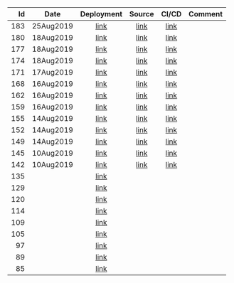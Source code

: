 | Id | Date | Deployment | Source | CI/CD | Comment |
| -: | ---- | :--------: | :----: | :---: | ------- |
| 183 | 25Aug2019 | [link](https://the-lost-souls.github.io/tls-home/versions/183/) | [link](https://github.com/the-lost-souls/tls-home/commit/a110afee07e5ef5b72ad53025e7147b9b0ff4726) | [link](https://circleci.com/workflow-run/51c09b20-3b55-4a5f-bc5e-fe0bd7f1f9b0) | |
| 180 | 18Aug2019 | [link](https://the-lost-souls.github.io/tls-home/versions/180/) | [link](https://github.com/the-lost-souls/tls-home/commit/0deb5281efef849bee42f45432ea8caa2411255f) | [link](https://circleci.com/workflow-run/dfd3f5cc-e1fc-4a43-8b53-2ac1d9807389) | |
| 177 | 18Aug2019 | [link](https://the-lost-souls.github.io/tls-home/versions/177/) | [link](https://github.com/the-lost-souls/tls-home/commit/039abd89b9f55b62f7de6082038cf665097358ae) | [link](https://circleci.com/workflow-run/6ebfeb2d-467b-466d-8aa8-067d23e7dd1e) | |
| 174 | 18Aug2019 | [link](https://the-lost-souls.github.io/tls-home/versions/174/) | [link](https://github.com/the-lost-souls/tls-home/commit/e2e2a31814689a55fb2770b19bc6e4b99d4c435e) | [link](https://circleci.com/workflow-run/f1148051-0533-44b5-bc40-27f817033438) | |
| 171 | 17Aug2019 | [link](https://the-lost-souls.github.io/tls-home/versions/171/) | [link](https://github.com/the-lost-souls/tls-home/commit/f1f9e5e18a99a3d24adc2e059c0f08946e75ff72) | [link](https://circleci.com/workflow-run/691737da-4ff0-4c1f-b0d7-0ce750023db7) | |
| 168 | 16Aug2019 | [link](https://the-lost-souls.github.io/tls-home/versions/168/) | [link](https://github.com/the-lost-souls/tls-home/commit/4ebfdbc283f467abdbbb5639ca762df345ba7668) | [link](https://circleci.com/workflow-run/fa19cb08-3b60-4270-9684-145782bbc000) | |
| 162 | 16Aug2019 | [link](https://the-lost-souls.github.io/tls-home/versions/162/) | [link](https://github.com/the-lost-souls/tls-home/commit/978a543ca830562421e972ddb0554f66f616974c) | [link](https://circleci.com/workflow-run/7e880244-41d0-4e1b-8cdb-e73f4eb4a240) | |
| 159 | 16Aug2019 | [link](https://the-lost-souls.github.io/tls-home/versions/159/) | [link](https://github.com/the-lost-souls/tls-home/commit/7943ad199ee51da79e9db801e187ef53d76886e9) | [link](https://circleci.com/workflow-run/46558d2a-c9f2-470a-9eb5-7e6eb11ae2fc) | |
| 155 | 14Aug2019 | [link](https://the-lost-souls.github.io/tls-home/versions/155/) | [link](https://github.com/the-lost-souls/tls-home/commit/7b000384fda785ae3ff06d55321e5a4815a788a7) | [link](https://circleci.com/workflow-run/78b320ef-516e-4320-8a26-561da22826a6) | |
| 152 | 14Aug2019 | [link](https://the-lost-souls.github.io/tls-home/versions/152/) | [link](https://github.com/the-lost-souls/tls-home/commit/51489adbe148a2ef01263d44434fbbb0fe91b0c4) | [link](https://circleci.com/workflow-run/7d069640-17fe-47a2-8f64-3e6f4d296977) | |
| 149 | 14Aug2019 | [link](https://the-lost-souls.github.io/tls-home/versions/149/) | [link](https://github.com/the-lost-souls/tls-home/commit/11311ebc848752491fe49d4f81a6089fe7812815) | [link](https://circleci.com/workflow-run/6582b32a-e9cb-4df6-8ae9-76fe3bed7f7b) | |
| 145 | 10Aug2019 | [link](https://the-lost-souls.github.io/tls-home/versions/145/) | [link](https://github.com/the-lost-souls/tls-home/commit/1a8fd0d5c76fa31005a132a28732308e2597c506) | [link](https://circleci.com/workflow-run/7b779dfd-ebc1-42e7-82d9-b8cafbbd7505) | |
| 142 | 10Aug2019 | [link](https://the-lost-souls.github.io/tls-home//versions/142/) | [link](https://github.com/the-lost-souls/tls-home/commit/858eadc4b8ac43bb49ad589ec2948af7c47e5dfd) | [link](https://circleci.com/workflow-run/167d1758-0b50-4227-8291-625c80b23e6d) | |
| 135 |  | [link](https://the-lost-souls.github.io/tls-home/versions/135/) | | | |
| 129 |  | [link](https://the-lost-souls.github.io/tls-home/versions/129/) | | | |
| 120 |  | [link](https://the-lost-souls.github.io/tls-home/versions/120/) | | | |
| 114 |  | [link](https://the-lost-souls.github.io/tls-home/versions/114/) | | | |
| 109 |  | [link](https://the-lost-souls.github.io/tls-home/versions/109/) | | | |
| 105 |  | [link](https://the-lost-souls.github.io/tls-home/versions/105/) | | | |
| 97 |  | [link](https://the-lost-souls.github.io/tls-home/versions/97/) | | | |
| 89 |  | [link](https://the-lost-souls.github.io/tls-home/versions/89/) | | | |
| 85 |  | [link](https://the-lost-souls.github.io/tls-home/versions/85/) | | | |

